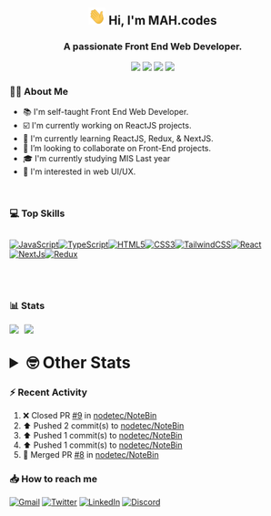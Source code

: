 <h2 align="center"><img src="./Hi.gif" width="30px" height="30px"> Hi, I'm MAH.codes</h2>

<h3 align="center">A passionate Front End Web Developer.</h3>

<div align="center">
  <a href="https://www.linux.org"><img src="https://img.shields.io/badge/OS-Linux-e06c75?style=for-the-badge&logoColor=7287fd&logo=linux&color=7287fd&labelColor=1E1E2E" /></a>
	<a href="https://archlinux.org"><img src="https://img.shields.io/badge/DISTRO-Arch-56b6c2?style=for-the-badge&logo=arch-linux&logoColor=7287fd&color=7287fd&labelColor=1E1E2E" /></a>
	<a href="https://dwm.suckless.org"><img src="https://img.shields.io/badge/WM-DWM-005577?style=for-the-badge&logo=dwm&color=7287fd&logoColor=7287fd&labelColor=1E1E2E" /></a>
	<a href="https://neovim.io"><img src="https://img.shields.io/badge/IDE-Neovim-98c379?style=for-the-badge&logo=neovim&color=7287fd&logoColor=7287fd&labelColor=1E1E2E" /></a>
</div>

### :man_technologist: About Me

- :books: I'm self-taught Front End Web Developer.
- :ballot_box_with_check: I'm currently working on ReactJS projects.
- :dart: I'm currently learning ReactJS, Redux, & NextJS.
- :eyes: I’m looking to collaborate on Front-End projects.
- :mortar_board: I'm currently studying MIS Last year
- :art: I'm interested in web UI/UX.

<br>

### :computer: Top Skills

<div style="display:flex;">

<a href="https://developer.mozilla.org/en-US/docs/Web/JavaScript" target="_blank" rel="noreferrer"><img
    src="https://raw.githubusercontent.com/danielcranney/readme-generator/main/public/icons/skills/javascript-colored.svg"
    width="36" height="36" alt="JavaScript" /></a><a href="https://www.typescriptlang.org/" target="_blank"
  rel="noreferrer"><img
    src="https://raw.githubusercontent.com/danielcranney/readme-generator/main/public/icons/skills/typescript-colored.svg"
    width="36" height="36" alt="TypeScript" /></a><a href="https://developer.mozilla.org/en-US/docs/Glossary/HTML5"
  target="_blank" rel="noreferrer"><img
    src="https://raw.githubusercontent.com/danielcranney/readme-generator/main/public/icons/skills/html5-colored.svg"
    width="36" height="36" alt="HTML5" /></a><a href="https://www.w3.org/TR/CSS/#css" target="_blank"
  rel="noreferrer"><img
    src="https://raw.githubusercontent.com/danielcranney/readme-generator/main/public/icons/skills/css3-colored.svg"
    width="36" height="36" alt="CSS3" /></a><a href="https://tailwindcss.com/" target="_blank" rel="noreferrer"><img
    src="https://raw.githubusercontent.com/danielcranney/readme-generator/main/public/icons/skills/tailwindcss-colored.svg"
    width="36" height="36" alt="TailwindCSS" /></a><a href="https://reactjs.org/" target="_blank" rel="noreferrer"><img
    src="https://raw.githubusercontent.com/danielcranney/readme-generator/main/public/icons/skills/react-colored.svg"
    width="36" height="36" alt="React" /></a><a href="https://nextjs.org/docs" target="_blank" rel="noreferrer"><img
    src="https://raw.githubusercontent.com/danielcranney/readme-generator/main/public/icons/skills/nextjs-colored.svg"
    width="36" height="36" alt="NextJs" /></a><a href="https://redux.js.org/" target="_blank" rel="noreferrer"><img
    src="https://raw.githubusercontent.com/danielcranney/readme-generator/main/public/icons/skills/redux-colored.svg"
    width="36" height="36" alt="Redux" /></a>

</div>

<br>
<br>

### :bar_chart: Stats

<img src="https://github-readme-stats.vercel.app/api?username=MAHcodes&show_icons=true&locale=en" width="49%" /><span style="display:inline-block;width:2%"></span><img src="https://github-readme-streak-stats.herokuapp.com/?user=MAHcodes&" width="49%" />

<br>

<details>
<summary style="font-size: 1.75rem; font-weight: bold;"><strong style="font-size: 1.75rem; font-weight: bold;"> 🤓 Other Stats </strong></summary>

<a href="https://www.github.com/mahcodes"><img src="https://komarev.com/ghpvc/?username=MAHcodes&style=for-the-badge" alt="MAHcodes github profile views" /></a>
<a href="https://wakatime.com/@44eeab2c-51f5-4574-a918-82e5b17d9c49"><img src="https://wakatime.com/badge/user/44eeab2c-51f5-4574-a918-82e5b17d9c49.svg?style=for-the-badge" alt="Total time coded since Jun 29 2022" /></a>

<!--START_SECTION:waka-->
![Lines of code](https://img.shields.io/badge/From%20Hello%20World%20I%27ve%20Written-255%20Thousand%20lines%20of%20code-blue)

**🐱 My GitHub Data** 

> 🏆 83 Contributions in the Year 2023
 > 
> 📦 341.2 kB Used in GitHub's Storage 
 > 
> 💼 Opted to Hire
 > 
> 📜 26 Public Repositories 
 > 
> 🔑 8 Private Repositories  
 > 
**I'm a Night 🦉** 

```text
🌞 Morning    145 commits    ███░░░░░░░░░░░░░░░░░░░░░░   14.4% 
🌆 Daytime    249 commits    ██████░░░░░░░░░░░░░░░░░░░   24.73% 
🌃 Evening    411 commits    ██████████░░░░░░░░░░░░░░░   40.81% 
🌙 Night      202 commits    █████░░░░░░░░░░░░░░░░░░░░   20.06%

```
📅 **I'm Most Productive on Monday** 

```text
Monday       171 commits    ████░░░░░░░░░░░░░░░░░░░░░   16.98% 
Tuesday      147 commits    ███░░░░░░░░░░░░░░░░░░░░░░   14.6% 
Wednesday    123 commits    ███░░░░░░░░░░░░░░░░░░░░░░   12.21% 
Thursday     120 commits    ███░░░░░░░░░░░░░░░░░░░░░░   11.92% 
Friday       120 commits    ███░░░░░░░░░░░░░░░░░░░░░░   11.92% 
Saturday     168 commits    ████░░░░░░░░░░░░░░░░░░░░░   16.68% 
Sunday       158 commits    ████░░░░░░░░░░░░░░░░░░░░░   15.69%

```


📊 **This Week I Spent My Time On** 

```text
⌚︎ Time Zone: Asia/Beirut

💬 Programming Languages: 
TypeScript               7 hrs 58 mins       ████░░░░░░░░░░░░░░░░░░░░░   17.52% 
sh                       7 hrs 56 mins       ████░░░░░░░░░░░░░░░░░░░░░   17.46% 
Markdown                 4 hrs 55 mins       ██░░░░░░░░░░░░░░░░░░░░░░░   10.83% 
conf                     4 hrs 23 mins       ██░░░░░░░░░░░░░░░░░░░░░░░   9.66% 
JavaScript               3 hrs 14 mins       █░░░░░░░░░░░░░░░░░░░░░░░░   7.12%

🔥 Editors: 
Neovim                   45 hrs 31 mins      █████████████████████████   100.0%

🐱‍💻 Projects: 
dotfiles                 16 hrs              ████████░░░░░░░░░░░░░░░░░   35.15% 
NoteBin                  7 hrs 51 mins       ████░░░░░░░░░░░░░░░░░░░░░   17.28% 
zapzsh.org               4 hrs 35 mins       ██░░░░░░░░░░░░░░░░░░░░░░░   10.08% 
distro-prompt            3 hrs 56 mins       ██░░░░░░░░░░░░░░░░░░░░░░░   8.67% 
vimwiki                  2 hrs 57 mins       █░░░░░░░░░░░░░░░░░░░░░░░░   6.49%

💻 Operating System: 
Linux                    45 hrs 31 mins      █████████████████████████   100.0%

```

**I Mostly Code in JavaScript** 

```text
JavaScript               14 repos            █████████████░░░░░░░░░░░░   51.85% 
Python                   3 repos             ██░░░░░░░░░░░░░░░░░░░░░░░   11.11% 
HTML                     2 repos             █░░░░░░░░░░░░░░░░░░░░░░░░   7.41% 
PHP                      2 repos             █░░░░░░░░░░░░░░░░░░░░░░░░   7.41% 
TypeScript               2 repos             █░░░░░░░░░░░░░░░░░░░░░░░░   7.41%

```



 Last Updated on 14/01/2023 18:38:44 UTC
<!--END_SECTION:waka-->

</details>

### :zap: Recent Activity

<!--RECENT_ACTIVITY:start-->
1. ❌ Closed PR [#9](https://github.com/nodetec/NoteBin/pull/9) in [nodetec/NoteBin](https://github.com/nodetec/NoteBin)<br>
2. ⬆️ Pushed 2 commit(s) to [nodetec/NoteBin](https://github.com/nodetec/NoteBin)<br>
3. ⬆️ Pushed 1 commit(s) to [nodetec/NoteBin](https://github.com/nodetec/NoteBin)<br>
4. ⬆️ Pushed 1 commit(s) to [nodetec/NoteBin](https://github.com/nodetec/NoteBin)<br>
5. 🎉 Merged PR [#8](https://github.com/nodetec/NoteBin/pull/8) in [nodetec/NoteBin](https://github.com/nodetec/NoteBin)<br>
<!--RECENT_ACTIVITY:end-->

### :inbox_tray: How to reach me

[![Gmail](https://img.shields.io/badge/Gmail-D14836?style=for-the-badge&logo=gmail&logoColor=white)](mailto:mahdotcodes@gmail.com)
[![Twitter](https://img.shields.io/badge/Twitter-1DA1F2?style=for-the-badge&logo=twitter&logoColor=white)](https://twitter.com/MAHcodes)
[![LinkedIn](https://img.shields.io/badge/LinkedIn-0077B5?style=for-the-badge&logo=linkedin&logoColor=white)](https://www.linkedin.com/in/mah-codes-66b0671b7/)
[![Discord](https://img.shields.io/badge/Discord-7289DA?style=for-the-badge&logo=discord&logoColor=white)](https://discord.com/users/404595695195258880)
